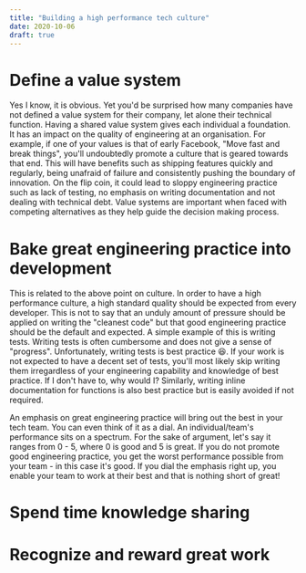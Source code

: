 ```yaml
---
title: "Building a high performance tech culture"
date: 2020-10-06
draft: true
---
```


# Define a value system

Yes I know, it is obvious. Yet you'd be surprised how many companies have not defined a value system for their company, let alone their technical function. Having a shared value system gives each individual a foundation. It has an impact on the quality of engineering at an organisation. For example, if one of your values is that of early Facebook, "Move fast and break things", you'll undoubtedly promote a culture that is geared towards that end. This will have benefits such as shipping features quickly and regularly, being unafraid of failure and consistently pushing the boundary of innovation. On the flip coin, it could lead to sloppy engineering practice such as lack of testing, no emphasis on writing documentation and not dealing with technical debt. Value systems are important when faced with competing alternatives as they help guide the decision making process.

# Bake great engineering practice into development

This is related to the above point on culture. In order to have a high performance culture, a high standard quality should be expected from every developer. This is not to say that an unduly amount of pressure should be applied on writing the "cleanest code" but that good engineering practice should be the default and expected. A simple example of this is writing tests. Writing tests is often cumbersome and does not give a sense of "progress". Unfortunately, writing tests is best practice 😆. If your work is not expected to have a decent set of tests, you'll most likely skip writing them irregardless of your engineering capability and knowledge of best practice. If I don't have to, why would I? Similarly, writing inline documentation for functions is also best practice but is easily avoided if not required.

An emphasis on great engineering practice will bring out the best in your tech team. You can even think of it as a dial. An individual/team's performance sits on a spectrum. For the sake of argument, let's say it ranges from 0 - 5, where 0 is good and 5 is great. If you do not promote good engineering practice, you get the worst performance possible from your team - in this case it's good. If you dial the emphasis right up, you enable your team to work at their best and that is nothing short of great!

# Spend time knowledge sharing

# Recognize and reward great work